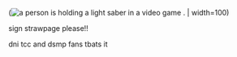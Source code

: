 
  (<img src="https://media1.tenor.com/m/KC_VW90d8ygAAAAd/imp-and-skizz-skizzpulse.gif" alt="a person is holding a light saber in a video game ."/> | width=100)
  
 sign strawpage please!!

dni tcc and dsmp fans tbats it

